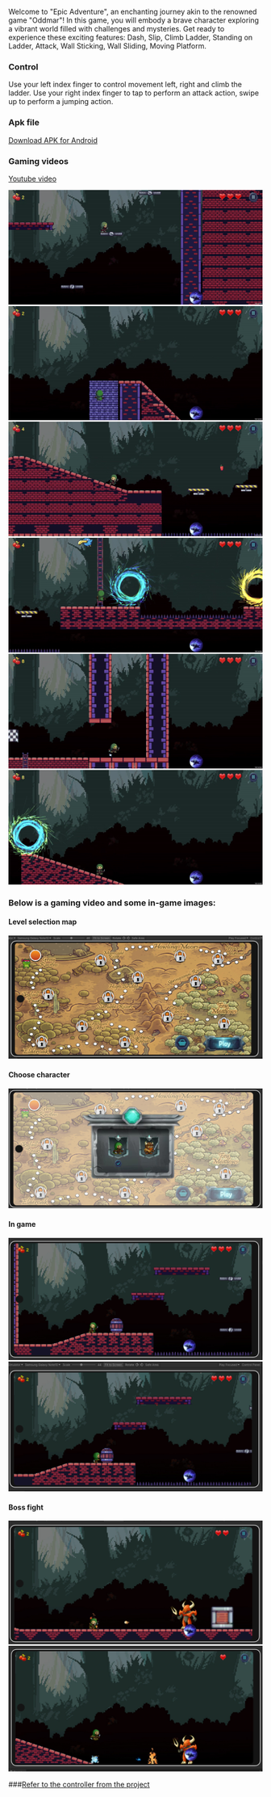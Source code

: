 Welcome to "Epic Adventure", an enchanting journey akin to the renowned game "Oddmar"! In this game, you will embody a brave character exploring a vibrant world filled with challenges and mysteries. Get ready to experience these exciting features: 
Dash, Slip, Climb Ladder, Standing on Ladder, Attack, Wall Sticking, Wall Sliding, Moving Platform.
### Control
Use your left index finger to control movement left, right and climb the ladder. 
Use your right index finger to tap to perform an attack action, swipe up to perform a jumping action.

### Apk file 
[Download APK for Android](https://github.com/gd-stones/Platformer-v5/releases/tag/apk_file_for_android)

### Gaming videos
[Youtube video](https://www.youtube.com/watch?v=aXrMb4OHAzc)

![](https://github.com/gd-stones/Platformer-v5/blob/master/Screenshots/1.gif)
![](https://github.com/gd-stones/Platformer-v5/blob/master/Screenshots/2.gif)
![](https://github.com/gd-stones/Platformer-v5/blob/master/Screenshots/3.gif)
![](https://github.com/gd-stones/Platformer-v5/blob/master/Screenshots/4.gif)
![](https://github.com/gd-stones/Platformer-v5/blob/master/Screenshots/5.gif)
![](https://github.com/gd-stones/Platformer-v5/blob/master/Screenshots/6.gif)

### Below is a gaming video and some in-game images:
#### Level selection map
![](https://github.com/gd-stones/Platformer-v5/blob/master/Screenshots/1.png)
#### Choose character
![](https://github.com/gd-stones/Platformer-v5/blob/master/Screenshots/2.png)
#### In game
![](https://github.com/gd-stones/Platformer-v5/blob/master/Screenshots/3_.png)
![](https://github.com/gd-stones/Platformer-v5/blob/master/Screenshots/4_.png)
#### Boss fight
![](https://github.com/gd-stones/Platformer-v5/blob/master/Screenshots/5_.png)
![](https://github.com/gd-stones/Platformer-v5/blob/master/Screenshots/6_.png)

###[Refer to the controller from the project](https://github.com/cjddmut/Unity-2D-Platformer-Controller)
